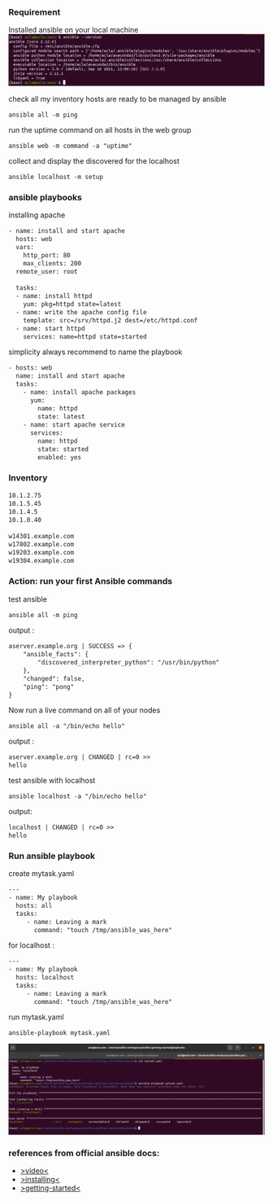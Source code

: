 ### Requirement
Installed ansible on your local machine
![](./img/ansible-installed.png)

check all my inventory hosts are ready to be managed by ansible
```
ansible all -m ping
```
run the uptime command on all hosts in the web group
```
ansible web -m command -a "uptime"
```
collect and display the discovered for the localhost
```
ansible localhost -m setup
```
### ansible playbooks
installing apache
```
- name: install and start apache
  hosts: web
  vars:
    http_port: 80
    max_clients: 200
  remote_user: root

  tasks:
  - name: install httpd
    yum: pkg=httpd state=latest
  - name: write the apache config file
    template: src=/srv/httpd.j2 dest=/etc/httpd.conf
  - name: start httpd
    services: name=httpd state=started
```
simplicity always recommend to name the playbook
```
- hosts: web
  name: install and start apache
  tasks:
    - name: install apache packages
      yum:
        name: httpd
        state: latest
    - name: start apache service
      services:
        name: httpd
        state: started
        enabled: yes
```
### Inventory
```
10.1.2.75
10.1.5.45
10.1.4.5
10.1.0.40

w14301.example.com
w17802.example.com
w19203.example.com
w19304.example.com
```

### Action: run your first Ansible commands
test ansible
```
ansible all -m ping
```
output :
```
aserver.example.org | SUCCESS => {
    "ansible_facts": {
        "discovered_interpreter_python": "/usr/bin/python"
    },
    "changed": false,
    "ping": "pong"
}
```
Now run a live command on all of your nodes
```
ansible all -a "/bin/echo hello"
```
output :
```
aserver.example.org | CHANGED | rc=0 >>
hello
```


test ansible with localhost
```
ansible localhost -a "/bin/echo hello"
```
output:
```
localhost | CHANGED | rc=0 >>
hello
```

### Run ansible playbook
create mytask.yaml
```
---
- name: My playbook
  hosts: all
  tasks:
     - name: Leaving a mark
       command: "touch /tmp/ansible_was_here"
```
for localhost :
```
---
- name: My playbook
  hosts: localhost
  tasks:
     - name: Leaving a mark
       command: "touch /tmp/ansible_was_here"
```
run mytask.yaml
```
ansible-playbook mytask.yaml
```
![](./img/ansible-playbook-localhost.png)

### references from official ansible docs:
- [>video<](https://www.ansible.com/resources/videos/quick-start-video?extIdCarryOver=true&sc_cid=701f2000001OH7YAAW)
- [>installing<](https://docs.ansible.com/ansible/latest/installation_guide/intro_installation.html#prerequisites)
- [>getting-started<](https://docs.ansible.com/ansible/latest/user_guide/intro_getting_started.html#intro-getting-started)